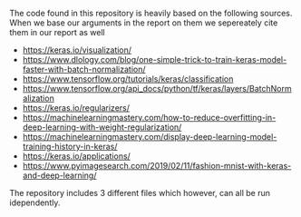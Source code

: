 The code found in this repository is heavily based on the following sources. When we base our arguments in the report on them we sepereately cite them in our report as well

- https://keras.io/visualization/
- https://www.dlology.com/blog/one-simple-trick-to-train-keras-model-faster-with-batch-normalization/
- https://www.tensorflow.org/tutorials/keras/classification
- https://www.tensorflow.org/api_docs/python/tf/keras/layers/BatchNormalization
- https://keras.io/regularizers/
- https://machinelearningmastery.com/how-to-reduce-overfitting-in-deep-learning-with-weight-regularization/
- https://machinelearningmastery.com/display-deep-learning-model-training-history-in-keras/
- https://keras.io/applications/
- https://www.pyimagesearch.com/2019/02/11/fashion-mnist-with-keras-and-deep-learning/

The repository includes 3 different files which however, can all be run idependently.

